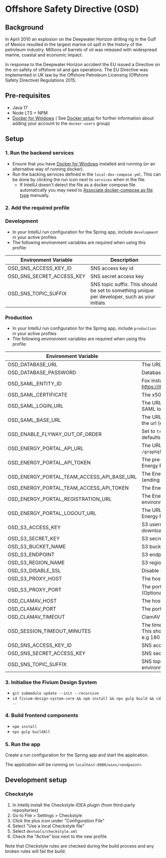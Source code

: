 # Offshore Safety Directive (OSD)

## Background

In April 2010 an explosion on the Deepwater Horizon drilling rig in the Gulf of Mexico resulted in the largest marine
oil spill in the history of the petroleum industry. Millions of barrels of oil was released with widespread marine,
coastal and economic impact.

In response to the Deepwater Horizon accident the EU issued a Directive on the on safety of offshore oil and gas
operations. The EU Directive was implemented in UK law by the Offshore Petroleum Licensing
(Offshore Safety Directive) Regulations 2015.

## Pre-requisites

- Java 17
- Node LTS + NPM
- [Docker for Windows](https://hub.docker.com/editions/community/docker-ce-desktop-windows)
  (
  See [Docker setup](https://confluence.fivium.co.uk/display/JAVA/Java+development+environment+setup#Javadevelopmentenvironmentsetup-Docker)
  for further information about adding your account to the `docker-users` group)

## Setup

### 1. Run the backend services

- Ensure that you have [Docker for Windows](https://hub.docker.com/editions/community/docker-ce-desktop-windows)
  installed and running (or an alternative way of running docker).
- Run the backing services defined in the `local-dev-compose.yml`. This can be done by clicking the run icon next
  to `services` when in the file.
    - If IntelliJ doesn't detect the file as a docker compose file automatically you may need to
      [Associate docker-compose as file type](https://intellij-support.jetbrains.com/hc/en-us/community/posts/360009394620-Associate-docker-compose-as-file-type)
      manually.

### 2. Add the required profile

### Development

- In your IntelliJ run configuration for the Spring app, include `development` in your active profiles
- The following environment variables are required when using this profile:

| Environment Variable                       | Description                                                                                   |
|--------------------------------------------|-----------------------------------------------------------------------------------------------|
| OSD_SNS_ACCESS_KEY_ID                      | SNS access key id                                                                             |
| OSD_SNS_SECRET_ACCESS_KEY                  | SNS secret access key                                                                         |
| OSD_SNS_TOPIC_SUFFIX                       | SNS topic suffix. This should be set to something unique per developer, such as your initials |

### Production

- In your IntelliJ run configuration for the Spring app, include `production` in your active profiles
- The following environment variables are required when using this profile:

| Environment Variable                       | Description                                                                                          |
|--------------------------------------------|------------------------------------------------------------------------------------------------------|
| OSD_DATABASE_URL                           | The URL to the database the service connect to                                                       |
| OSD_DATABASE_PASSWORD                      | Database schema password for the `osd` user                                                          |
| OSD_SAML_ENTITY_ID                         | Fox instance URL (dev: https://itportal.dev.fivium.local/engedudev1/fox)                             |
| OSD_SAML_CERTIFICATE                       | The x509 certificate string                                                                          |
| OSD_SAML_LOGIN_URL                         | The URL to hit the `login` entry theme of the SAML login module                                      |
| OSD_SAML_BASE_URL                          | The URL prior to the `/${serverContext}` part of the url  (e.g: https://itportal.dev.fivium.local)   |
| OSD_ENABLE_FLYWAY_OUT_OF_ORDER             | Set to `true` to allow flyway to run out of order, defaults to `false`                               | 
| OSD_ENERGY_PORTAL_API_URL                  | The URL to the Energy Portal API (ending in `/graphql`)                                              |
| OSD_ENERGY_PORTAL_API_TOKEN                | The pre-shared key to authenticate with the Energy Portal API                                        |
| OSD_ENERGY_PORTAL_TEAM_ACCESS_API_BASE_URL | The Energy Portal team access API base url. (ending in the fox 5 context for the environment)        |
| OSD_ENERGY_PORTAL_TEAM_ACCESS_API_TOKEN    | The Energy Portal team access API token                                                              |
| OSD_ENERGY_PORTAL_REGISTRATION_URL         | The Energy Portal registration url for the environment                                               |
| OSD_ENERGY_PORTAL_LOGOUT_URL               | The URL to the log out entry theme of the Energy Portal                                              |
| OSD_S3_ACCESS_KEY                          | S3 username for document uploads / downloads                                                         |
| OSD_S3_SECRET_KEY                          | S3 secret for document uploads / downloads                                                           |
| OSD_S3_BUCKET_NAME                         | S3 bucket for document uploads / downloads                                                           |
| OSD_S3_ENDPOINT                            | S3 endpoint for document uploads / downloads                                                         |
| OSD_S3_REGION_NAME                         | S3 region for document uploads / downloads                                                           |
| OSD_S3_DISABLE_SSL                         | Disable S3 SSL (default `false`)                                                                     |
| OSD_S3_PROXY_HOST                          | The hostname to access the S3 proxy (Optional)                                                       |
| OSD_S3_PROXY_PORT                          | The port number to access the S3 proxy (Optional)                                                    |
| OSD_CLAMAV_HOST                            | The host URL for ClamAV                                                                              |
| OSD_CLAMAV_PORT                            | The port ClamAV is hosted on                                                                         |
| OSD_CLAMAV_TIMEOUT                         | ClamAV request timeout                                                                               |
| OSD_SESSION_TIMEOUT_MINUTES                | The time in minutes before a session timeouts. This should be the same as the Energy Portal, e.g 180 |
| OSD_SNS_ACCESS_KEY_ID                      | SNS access key id                                                                                    |
| OSD_SNS_SECRET_ACCESS_KEY                  | SNS secret access key                                                                                |
| OSD_SNS_TOPIC_SUFFIX                       | SNS topic suffix. This should be set to the environment name, e.g. st or prod                        |

### 3. Initialise the Fivium Design System

- `git submodule update --init --recursive`
- `cd fivium-design-system-core && npm install && npx gulp build && cd ..`

### 4. Build frontend components

- `npm install`
- `npx gulp buildAll`

### 5. Run the app

Create a run configuration for the Spring app and start the application.

The application will be running on `localhost:8080/wios/<endpoint>`

## Development setup

### Checkstyle

1. In Intellij install the Checkstyle-IDEA plugin (from third-party repositories)
2. Go to File > Settings > Checkstyle
3. Click the plus icon under "Configuration File"
4. Select "Use a local Checkstyle file"
5. Select `devtools/checkstyle.xml`
6. Check the "Active" box next to the new profile

Note that Checkstyle rules are checked during the build process and any broken rules will fail the build.

